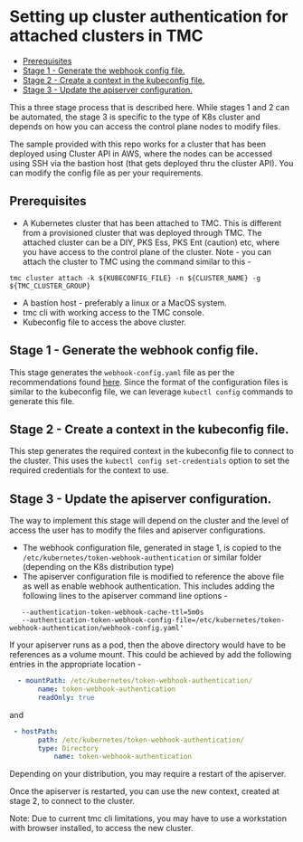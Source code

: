# Setting up cluster authentication for attached clusters in TMC
 
 - [Prerequisites](#prerequisites)
 - [Stage 1 - Generate the webhook config file.](#stage-1---generate-the-webhook-config-file)
 - [Stage 2 - Create a context in the kubeconfig file.](#stage-2---create-a-context-in-the-kubeconfig-file)
 - [Stage 3 - Update the apiserver configuration.](#stage-3---update-the-apiserver-configuration)
 
This a three stage process that is described here. While stages 1 and 2 can be automated, the stage 3 is specific to the type of K8s cluster and depends on how you can access the control plane nodes to modify files.
 
The sample provided with this repo works for a cluster that has been deployed using Cluster API in AWS, where the nodes can be accessed using SSH via the bastion host (that gets deployed thru the cluster API). You can modify the config file as per your requirements.
 
## Prerequisites
 
* A Kubernetes cluster that has been attached to TMC. This is different from a provisioned cluster that was deployed through TMC. The attached cluster can be a DIY, PKS Ess, PKS Ent (caution) etc, where you have access to the control plane of the cluster.
  Note - you can attach the cluster to TMC using the command similar to this -
 ```command
 tmc cluster attach -k ${KUBECONFIG_FILE} -n ${CLUSTER_NAME} -g ${TMC_CLUSTER_GROUP}
 ```
* A bastion host - preferably a linux or a MacOS system.
* tmc cli with working access to the TMC console.
* Kubeconfig file to access the above cluster.
 
## Stage 1 - Generate the webhook config file.
 
This stage generates the `webhook-config.yaml` file as per the recommendations found [here](https://kubernetes.io/docs/reference/access-authn-authz/webhook/). Since the format of the configuration files is similar to the kubeconfig file, we can leverage `kubectl config` commands to generate this file.
 
## Stage 2 - Create a context in the kubeconfig file.
 
This step generates the required context in the kubeconfig file to connect to the cluster.
This uses the `kubectl config set-credentials` option to set the required credentials for the context to use.
 
## Stage 3 - Update the apiserver configuration.
 
The way to implement this stage will depend on the cluster and the level of access the user has to modify the files and apiserver configurations.
 
* The webhook configuration file, generated in stage 1, is copied to the `/etc/kubernetes/token-webhook-authentication` or similar folder (depending on the K8s distribution type)
* The apiserver configuration file is modified to reference the above file as well as enable webhook authentication. This includes adding the following lines to the apiserver command line options -
 
```console
   --authentication-token-webhook-cache-ttl=5m0s
   --authentication-token-webhook-config-file=/etc/kubernetes/token-webhook-authentication/webhook-config.yaml'
```
If your apiserver runs as a pod, then the above directory would have to be references as a volume mount. This could be achieved by add the following entries in the appropriate location -
 
```yaml
  - mountPath: /etc/kubernetes/token-webhook-authentication/
       name: token-webhook-authentication
       readOnly: true
```
 
and
 
```yaml
 - hostPath:
       path: /etc/kubernetes/token-webhook-authentication/
       type: Directory
           name: token-webhook-authentication
```
 
Depending on your distribution, you may require a restart of the apiserver.
 
Once the apiserver is restarted, you can use the new context, created at stage 2, to connect to the cluster.
 
Note: Due to current tmc cli limitations, you may have to use a workstation with browser installed, to access the new cluster.

